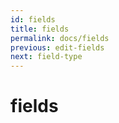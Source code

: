 ```yaml
---
id: fields
title: fields
permalink: docs/fields
previous: edit-fields
next: field-type
---
```


# fields

